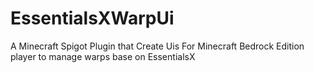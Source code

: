 # EssentialsXWarpUi
A Minecraft Spigot Plugin that Create Uis For Minecraft Bedrock Edition player to manage warps base on EssentialsX
